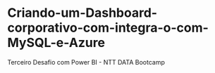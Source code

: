 # Criando-um-Dashboard-corporativo-com-integra-o-com-MySQL-e-Azure


Terceiro Desafio com Power BI - NTT DATA Bootcamp

